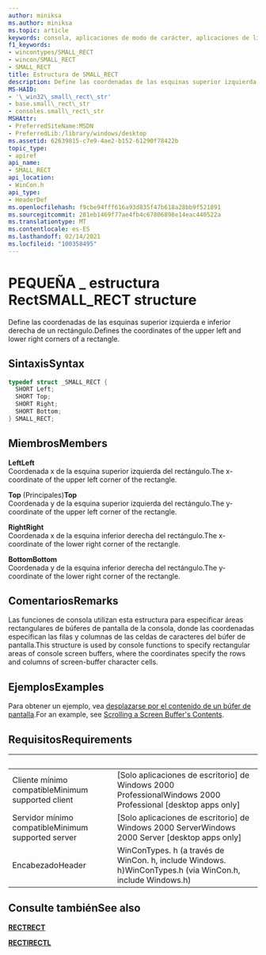 ```yaml
---
author: miniksa
ms.author: miniksa
ms.topic: article
keywords: consola, aplicaciones de modo de carácter, aplicaciones de línea de comandos, aplicaciones de terminal, API de consola
f1_keywords:
- wincontypes/SMALL_RECT
- wincon/SMALL_RECT
- SMALL_RECT
title: Estructura de SMALL_RECT
description: Define las coordenadas de las esquinas superior izquierda e inferior derecha de un rectángulo.
MS-HAID:
- '\_win32\_small\_rect\_str'
- base.small\_rect\_str
- consoles.small\_rect\_str
MSHAttr:
- PreferredSiteName:MSDN
- PreferredLib:/library/windows/desktop
ms.assetid: 62639815-c7e9-4ae2-b152-61290f78422b
topic_type:
- apiref
api_name:
- SMALL_RECT
api_location:
- WinCon.h
api_type:
- HeaderDef
ms.openlocfilehash: f9cbe94fff616a93d835f47b618a28bb9f521891
ms.sourcegitcommit: 281eb1469f77ae4fb4c67806898e14eac440522a
ms.translationtype: MT
ms.contentlocale: es-ES
ms.lasthandoff: 02/14/2021
ms.locfileid: "100358495"
---
```

# <a name="small_rect-structure"></a><span data-ttu-id="883fc-104">PEQUEÑA \_ estructura Rect</span><span class="sxs-lookup"><span data-stu-id="883fc-104">SMALL\_RECT structure</span></span>

<span data-ttu-id="883fc-105">Define las coordenadas de las esquinas superior izquierda e inferior derecha de un rectángulo.</span><span class="sxs-lookup"><span data-stu-id="883fc-105">Defines the coordinates of the upper left and lower right corners of a rectangle.</span></span>

## <a name="syntax"></a><span data-ttu-id="883fc-106">Sintaxis</span><span class="sxs-lookup"><span data-stu-id="883fc-106">Syntax</span></span>

```C
typedef struct _SMALL_RECT {
  SHORT Left;
  SHORT Top;
  SHORT Right;
  SHORT Bottom;
} SMALL_RECT;
```

## <a name="members"></a><span data-ttu-id="883fc-107">Miembros</span><span class="sxs-lookup"><span data-stu-id="883fc-107">Members</span></span>

<span data-ttu-id="883fc-108">**Left**</span><span class="sxs-lookup"><span data-stu-id="883fc-108">**Left**</span></span>  
<span data-ttu-id="883fc-109">Coordenada x de la esquina superior izquierda del rectángulo.</span><span class="sxs-lookup"><span data-stu-id="883fc-109">The x-coordinate of the upper left corner of the rectangle.</span></span>

<span data-ttu-id="883fc-110">**Top** (Principales)</span><span class="sxs-lookup"><span data-stu-id="883fc-110">**Top**</span></span>  
<span data-ttu-id="883fc-111">Coordenada y de la esquina superior izquierda del rectángulo.</span><span class="sxs-lookup"><span data-stu-id="883fc-111">The y-coordinate of the upper left corner of the rectangle.</span></span>

<span data-ttu-id="883fc-112">**Right**</span><span class="sxs-lookup"><span data-stu-id="883fc-112">**Right**</span></span>  
<span data-ttu-id="883fc-113">Coordenada x de la esquina inferior derecha del rectángulo.</span><span class="sxs-lookup"><span data-stu-id="883fc-113">The x-coordinate of the lower right corner of the rectangle.</span></span>

<span data-ttu-id="883fc-114">**Bottom**</span><span class="sxs-lookup"><span data-stu-id="883fc-114">**Bottom**</span></span>  
<span data-ttu-id="883fc-115">Coordenada y de la esquina inferior derecha del rectángulo.</span><span class="sxs-lookup"><span data-stu-id="883fc-115">The y-coordinate of the lower right corner of the rectangle.</span></span>

## <a name="remarks"></a><span data-ttu-id="883fc-116">Comentarios</span><span class="sxs-lookup"><span data-stu-id="883fc-116">Remarks</span></span>

<span data-ttu-id="883fc-117">Las funciones de consola utilizan esta estructura para especificar áreas rectangulares de búferes de pantalla de la consola, donde las coordenadas especifican las filas y columnas de las celdas de caracteres del búfer de pantalla.</span><span class="sxs-lookup"><span data-stu-id="883fc-117">This structure is used by console functions to specify rectangular areas of console screen buffers, where the coordinates specify the rows and columns of screen-buffer character cells.</span></span>

## <a name="examples"></a><span data-ttu-id="883fc-118">Ejemplos</span><span class="sxs-lookup"><span data-stu-id="883fc-118">Examples</span></span>

<span data-ttu-id="883fc-119">Para obtener un ejemplo, vea [desplazarse por el contenido de un búfer de pantalla](scrolling-a-screen-buffer-s-contents.md).</span><span class="sxs-lookup"><span data-stu-id="883fc-119">For an example, see [Scrolling a Screen Buffer's Contents](scrolling-a-screen-buffer-s-contents.md).</span></span>

## <a name="requirements"></a><span data-ttu-id="883fc-120">Requisitos</span><span class="sxs-lookup"><span data-stu-id="883fc-120">Requirements</span></span>

| &nbsp; | &nbsp; |
|-|-|
| <span data-ttu-id="883fc-121">Cliente mínimo compatible</span><span class="sxs-lookup"><span data-stu-id="883fc-121">Minimum supported client</span></span> | <span data-ttu-id="883fc-122">\[Solo aplicaciones de escritorio\] de Windows 2000 Professional</span><span class="sxs-lookup"><span data-stu-id="883fc-122">Windows 2000 Professional \[desktop apps only\]</span></span> |
| <span data-ttu-id="883fc-123">Servidor mínimo compatible</span><span class="sxs-lookup"><span data-stu-id="883fc-123">Minimum supported server</span></span> | <span data-ttu-id="883fc-124">\[Solo aplicaciones de escritorio\] de Windows 2000 Server</span><span class="sxs-lookup"><span data-stu-id="883fc-124">Windows 2000 Server \[desktop apps only\]</span></span> |
| <span data-ttu-id="883fc-125">Encabezado</span><span class="sxs-lookup"><span data-stu-id="883fc-125">Header</span></span> | <span data-ttu-id="883fc-126">WinConTypes. h (a través de WinCon. h, include Windows. h)</span><span class="sxs-lookup"><span data-stu-id="883fc-126">WinConTypes.h (via WinCon.h, include Windows.h)</span></span> |

## <a name="see-also"></a><span data-ttu-id="883fc-127">Consulte también</span><span class="sxs-lookup"><span data-stu-id="883fc-127">See also</span></span>

<span data-ttu-id="883fc-128">[**RECT**](/previous-versions//dd162897(v=vs.85))</span><span class="sxs-lookup"><span data-stu-id="883fc-128">[**RECT**](/previous-versions//dd162897(v=vs.85))</span></span>

<span data-ttu-id="883fc-129">[**RECTl**](/previous-versions//dd162907(v=vs.85))</span><span class="sxs-lookup"><span data-stu-id="883fc-129">[**RECTL**](/previous-versions//dd162907(v=vs.85))</span></span>